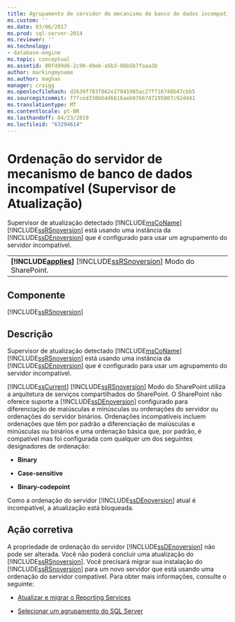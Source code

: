 ```yaml
---
title: Agrupamento de servidor de mecanismo de banco de dados incompatível (Supervisor de atualização) | Microsoft Docs
ms.custom: ''
ms.date: 03/06/2017
ms.prod: sql-server-2014
ms.reviewer: ''
ms.technology:
- database-engine
ms.topic: conceptual
ms.assetid: 80f499d6-2c90-49eb-a5b3-0bb5b7faaa3b
author: markingmyname
ms.author: maghan
manager: craigg
ms.openlocfilehash: d2639f783f862e27041985ac27ff16740b47cbb5
ms.sourcegitcommit: f7fced330b64d6616aeb8766747295807c92dd41
ms.translationtype: MT
ms.contentlocale: pt-BR
ms.lasthandoff: 04/23/2019
ms.locfileid: "63294614"
---
```

# <a name="incompatible-database-engine-server-collation-upgrade-advisor"></a>Ordenação do servidor de mecanismo de banco de dados incompatível (Supervisor de Atualização)
  Supervisor de atualização detectado [!INCLUDE[msCoName](../../includes/msconame-md.md)] [!INCLUDE[ssRSnoversion](../../includes/ssrsnoversion-md.md)] está usando uma instância da [!INCLUDE[ssDEnoversion](../../includes/ssdenoversion-md.md)] que é configurado para usar um agrupamento do servidor incompatível.  
  
||  
|-|  
|**[!INCLUDE[applies](../../includes/applies-md.md)]**  [!INCLUDE[ssRSnoversion](../../includes/ssrsnoversion-md.md)] Modo do SharePoint.|  
  
## <a name="component"></a>Componente  
 [!INCLUDE[ssRSnoversion](../../includes/ssrsnoversion-md.md)]  
  
## <a name="description"></a>Descrição  
 Supervisor de atualização detectado [!INCLUDE[msCoName](../../includes/msconame-md.md)] [!INCLUDE[ssRSnoversion](../../includes/ssrsnoversion-md.md)] está usando uma instância da [!INCLUDE[ssDEnoversion](../../includes/ssdenoversion-md.md)] que é configurado para usar um agrupamento do servidor incompatível.  
  
 [!INCLUDE[ssCurrent](../../includes/sscurrent-md.md)] [!INCLUDE[ssRSnoversion](../../includes/ssrsnoversion-md.md)] Modo do SharePoint utiliza a arquitetura de serviços compartilhados do SharePoint. O SharePoint não oferece suporte a [!INCLUDE[ssDEnoversion](../../includes/ssdenoversion-md.md)] configurado para diferenciação de maiúsculas e minúsculas ou ordenações do servidor ou ordenações do servidor binários. Ordenações incompatíveis incluem ordenações que têm por padrão a diferenciação de maiúsculas e minúsculas ou binários e uma ordenação básica que, por padrão, é compatível mas foi configurada com qualquer um dos seguintes designadores de ordenação:  
  
-   **Binary**  
  
-   **Case-sensitive**  
  
-   **Binary-codepoint**  
  
 Como a ordenação do servidor [!INCLUDE[ssDEnoversion](../../includes/ssdenoversion-md.md)] atual é incompatível, a atualização está bloqueada.  
  
## <a name="corrective-action"></a>Ação corretiva  
 A propriedade de ordenação do servidor [!INCLUDE[ssDEnoversion](../../includes/ssdenoversion-md.md)] não pode ser alterada. Você não poderá concluir uma atualização do [!INCLUDE[ssRSnoversion](../../includes/ssrsnoversion-md.md)]. Você precisará migrar sua instalação do [!INCLUDE[ssRSnoversion](../../includes/ssrsnoversion-md.md)] para um novo servidor que está usando uma ordenação do servidor compatível. Para obter mais informações, consulte o seguinte:  
  
-   [Atualizar e migrar o Reporting Services](https://go.microsoft.com/fwlink/?LinkId=233227)  
  
-   [Selecionar um agrupamento do SQL Server](https://go.microsoft.com/fwlink/?LinkId=233226)  
  
  
